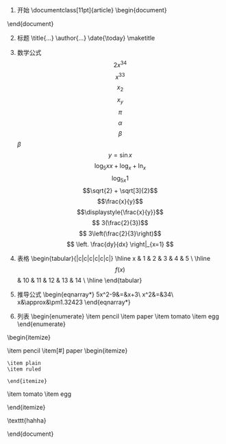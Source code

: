 1. 开始
\documentclass[11pt]{article}
\begin{document}

\end{document}

2. 标题
\title{...}
\author{...}
\date{\today}
\maketitle

3. 数学公式
$$ 2x^{34} $$
$$ x^33 $$
$$ x_2 $$
$$ x_y $$
$$ \pi $$
$$ \alpha $$
$$\beta $$
$\beta$
$$ y=\sin{x} $$
$$ \log_5x{x} + \log_x + \ln_x $$
$$ \log_{5x}1 $$
$$\sqrt{2} + \sqrt[3]{2}$$
$$\frac{x}{y}$$
$$\displaystyle{\frac{x}{y}}$$
$$ 3(\frac{2}{3})$$
$$ 3\left(\frac{2}{3}\right)$$
$$ \left. \frac{dy}{dx} \right|_{x=1} $$

4. 表格
\begin{tabular}{|c|c|c|c|c|c|}
\hline
x & 1 & 2 & 3 & 4 & 5 \\ \hline
$$f(x)$$ & 10 & 11 & 12 & 13 & 14 \\ \hline
\end{tabular}

5. 推导公式
\begin{eqnarray*}
5x^2-9&=&x+3\\
x^2&=&34\\
x&\approx&\pm1.32423
\end{eqnarray*}

6. 列表
\begin{enumerate}
\item pencil
\item paper
\item tomato
\item egg
\end{enumerate}

\begin{itemize}

\item pencil
\item[\#] paper
    \begin{itemize}

    \item plain
    \item ruled

    \end{itemize}
\item tomato
\item egg

\end{itemize}

\texttt{hahha}

\end{document}
